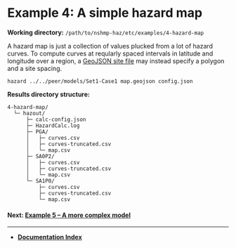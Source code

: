 # Example 4: A simple hazard map

__Working directory:__ `/path/to/nshmp-haz/etc/examples/4-hazard-map`

A hazard map is just a collection of values plucked from a lot of hazard curves.
To compute curves at reqularly spaced intervals in latitude and longitude over a region,
a [GeoJSON site file](../../../docs/pages/Site-Specification.md#geojson-format-geojson)
may instead specify a polygon and a site spacing.

```Shell
hazard ../../peer/models/Set1-Case1 map.geojson config.json
```

__Results directory structure:__

```text
4-hazard-map/
  └─ hazout/
      ├─ calc-config.json
      ├─ HazardCalc.log
      ├─ PGA/
      │   ├─ curves.csv
      │   ├─ curves-truncated.csv
      │   └─ map.csv
      ├─ SA0P2/
      │   ├─ curves.csv
      │   ├─ curves-truncated.csv
      │   └─ map.csv
      └─ SA1P0/
          ├─ curves.csv
          ├─ curves-truncated.csv
          └─ map.csv
```

<!-- markdownlint-disable MD001 -->
#### Next: [Example 5 – A more complex model](../5-complex-model/README.md)

---

* [**Documentation Index**](../../../docs/README.md)

